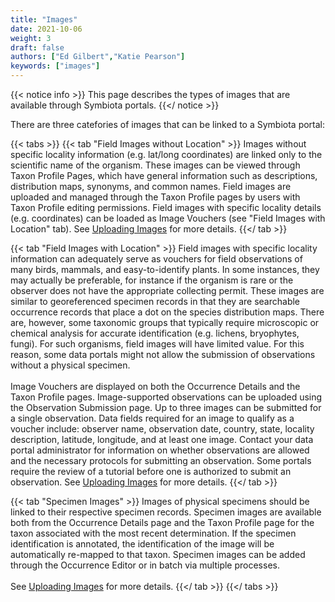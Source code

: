 ```yaml
---
title: "Images"
date: 2021-10-06
weight: 3
draft: false
authors: ["Ed Gilbert","Katie Pearson"]
keywords: ["images"]
---
```


{{< notice info >}}
  This page describes the types of images that are available through Symbiota portals.
{{</ notice >}}

There are three catefories of images that can be linked to a Symbiota portal:

{{< tabs >}}
  {{< tab "Field Images without Location" >}}
   Images without specific locality information (e.g. lat/long coordinates) are linked only to the scientific name of the organism. These images can be viewed through Taxon Profile Pages, which have general information such as descriptions, distribution maps, synonyms, and common names. Field images are uploaded and managed through the Taxon Profile pages by users with Taxon Profile editing permissions. Field images with specific locality details (e.g. coordinates) can be loaded as Image Vouchers (see "Field Images with Location" tab). See <a href=https://biokic.github.io/symbiota-docs/user/images/upload_images/>Uploading Images</a> for more details.
  {{</ tab >}}

  {{< tab "Field Images with Location" >}}
  Field images with specific locality information can adequately serve as vouchers for field observations of many birds, mammals, and easy-to-identify plants. In some instances, they may actually be preferable, for instance if the organism is rare or the observer does not have the appropriate collecting permit. These images are similar to georeferenced specimen records in that they are searchable occurrence records that place a dot on the species distribution maps. There are, however, some taxonomic groups that typically require microscopic or chemical analysis for accurate identification (e.g. lichens, bryophytes, fungi). For such organisms, field images will have limited value. For this reason, some data portals might not allow the submission of observations without a physical specimen.
  <br><br>
  Image Vouchers are displayed on both the Occurrence Details and the Taxon Profile pages. Image-supported observations can be uploaded using the Observation Submission page. Up to three images can be submitted for a single observation. Data fields required for an image to qualify as a voucher include: observer name, observation date, country, state, locality description, latitude, longitude, and at least one image. Contact your data portal administrator for information on whether observations are allowed and the necessary protocols for submitting an observation. Some portals require the review of a tutorial before one is authorized to submit an observation.
  See <a href=https://biokic.github.io/symbiota-docs/user/images/upload_images/>Uploading Images</a> for more details.
  {{</ tab >}}

  {{< tab "Specimen Images" >}}
  Images of physical specimens should be linked to their respective specimen records. Specimen images are available both from the Occurrence Details page and the Taxon Profile page for the taxon associated with the most recent determination. If the specimen identification is annotated, the identification of the image will be automatically re-mapped to that taxon. Specimen images can be added through the Occurrence Editor or in batch via multiple processes.
  <br><br>
  See <a href=https://biokic.github.io/symbiota-docs/user/images/upload_images/>Uploading Images</a> for more details.
  {{</ tab >}}
{{</ tabs >}}
